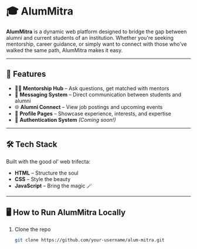 # 🎓 AlumMitra

**AlumMitra** is a dynamic web platform designed to bridge the gap between alumni and current students of an institution. Whether you're seeking mentorship, career guidance, or simply want to connect with those who’ve walked the same path, AlumMitra makes it easy.

---

## 🚀 Features
- 🧑‍🏫 **Mentorship Hub** – Ask questions, get matched with mentors
- 💬 **Messaging System** – Direct communication between students and alumni
- 🌐 **Alumni Connect** – View job postings and upcoming events
- 👤 **Profile Pages** – Showcase experience, interests, and expertise
- 🔐 **Authentication System** *(Coming soon!)*

---

## 🛠️ Tech Stack

Built with the good ol’ web trifecta:
- **HTML** – Structure the soul
- **CSS** – Style the beauty
- **JavaScript** – Bring the magic 🪄

---

## 🖥️ How to Run AlumMitra Locally

1. Clone the repo  
   ```bash
   git clone https://github.com/your-username/alum-mitra.git

